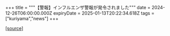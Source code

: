 +++
title = """【警報】インフルエンザ警報が発令されました"""
date = 2024-12-26T06:00:00.000Z
expiryDate = 2025-01-13T20:22:34.618Z
tags = ["kuriyama","news"]
+++


[[source]](https://www.town.kuriyama.hokkaido.jp/soshiki/38/25030.html)
